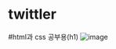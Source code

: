 # twittler
#html과 css 공부용(h1)
![image](https://user-images.githubusercontent.com/59286004/176354180-4b05af4d-fd1c-4b84-a601-90249835887c.png)
